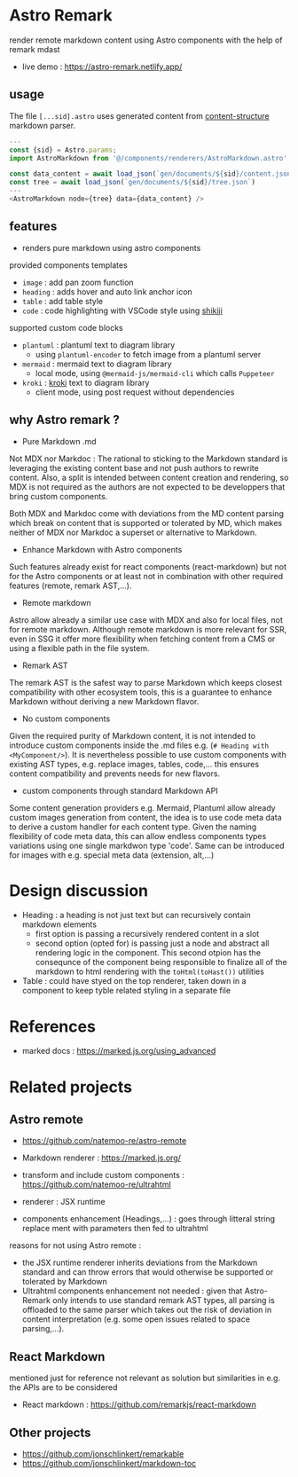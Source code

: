 # Astro Remark
render remote markdown content using Astro components with the help of remark mdast

* live demo : https://astro-remark.netlify.app/

## usage
The file `[...sid].astro` uses generated content from [content-structure](https://github.com/MicroWebStacks/content-structure) markdown parser.

```js
---
const {sid} = Astro.params;
import AstroMarkdown from '@/components/renderers/AstroMarkdown.astro'

const data_content = await load_json(`gen/documents/${sid}/content.json`)
const tree = await load_json(`gen/documents/${sid}/tree.json`)
---
<AstroMarkdown node={tree} data={data_content} />
```

## features
* renders pure markdown using astro components

provided components templates
* `image` : add pan zoom function
* `heading` : adds hover and auto link anchor icon
* `table` : add table style
* `code` : code highlighting with VSCode style using [shikiji](https://github.com/antfu/shikiji)

supported custom code blocks
* `plantuml` : plantuml text to diagram library
    * using `plantuml-encoder` to fetch image from a plantuml server
* `mermaid` : mermaid text to diagram library
    * local mode, using `@mermaid-js/mermaid-cli` which calls `Puppeteer`
* `kroki` : [kroki](https://kroki.io/) text to diagram library
    * client mode, using post request without dependencies


## why Astro remark ?

* Pure Markdown .md

 Not MDX nor Markdoc : The rational to sticking to the Markdown standard is leveraging the existing content base and not push authors to rewrite content. Also, a split is intended between content creation and rendering, so MDX is not required as the authors are not expected to be developpers that bring custom components.

 Both MDX and Markdoc come with deviations from the MD content parsing which break on content that is supported or tolerated by MD, which makes neither of MDX nor Markdoc a superset or alternative to Markdown.

* Enhance Markdown with Astro components

Such features already exist for react components (react-markdown) but not for the Astro components or at least not in combination with other required features (remote, remark AST,...).

* Remote markdown

Astro allow already a similar use case with MDX and also for local files, not for remote markdown. Although remote markdown is more relevant for SSR, even in SSG it offer more flexibility when fetching content from a CMS or using a flexible path in the file system.

* Remark AST

The remark AST is the safest way to parse Markdown which keeps closest compatibility with other ecosystem tools, this is a guarantee to enhance Markdown without deriving a new Markdown flavor.

* No custom components

Given the required purity of Markdown content, it is not intended to introduce custom components inside the .md files e.g. (`# Heading with <MyComponent/>`). It is nevertheless possible to use custom components with existing AST types, e.g. replace images, tables, code,... this ensures content compatibility and prevents needs for new flavors.

* custom components through standard Markdown API

Some content generation providers e.g. Mermaid, Plantuml allow already custom images generation from content, the idea is to use code meta data to derive a custom handler for each content type. Given the naming flexibility of code meta data, this can allow endless components types variations using one single markdwon type 'code'. Same can be introduced for images with e.g. special meta data (extension, alt,...)

# Design discussion
* Heading : a heading is not just text but can recursively contain markdown elements
    * first option is passing a recursively rendered content in a slot
    * second option (opted for) is passing just a node and abstract all rendering logic in the component. This second otpion has the consequnce of the component being responsible to finalize all of the markdown to html rendering with the `toHtml(toHast())` utilities
* Table : could have styed on the top renderer, taken down in a component to keep tyble related styling in a separate file

# References
* marked docs : https://marked.js.org/using_advanced

# Related projects
## Astro remote
* https://github.com/natemoo-re/astro-remote

* Markdown renderer : https://marked.js.org/
* transform and include custom components : https://github.com/natemoo-re/ultrahtml
* renderer : JSX runtime
* components enhancement (Headings,...) : goes through litteral string replace ment with parameters then fed to ultrahtml

reasons for not using Astro remote :
* the JSX runtime renderer inherits deviations from the Markdown standard and can throw errors that would otherwise be supported or tolerated by Markdown
* Ultrahtml components enhancement not needed : given that Astro-Remark only intends to use standard remark AST types, all parsing is offloaded to the same parser which takes out the risk of deviation in content interpretation (e.g. some open issues related to space parsing,...).


## React Markdown
mentioned just for reference not relevant as solution but similarities in e.g. the APIs are to be considered

* React markdown : https://github.com/remarkjs/react-markdown

## Other projects
* https://github.com/jonschlinkert/remarkable
* https://github.com/jonschlinkert/markdown-toc
